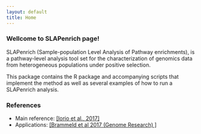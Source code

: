 ```yaml
---
layout: default
title: Home
---
```


### Wellcome to SLAPenrich page!

SLAPenrich (Sample-population Level Analysis of Pathway enrichments), is a pathway-level analysis tool set for the characterization of genomics data from heterogeneous populations under positive selection.

This package contains the R package and accompanying scripts that implement the method as well as several examples of how to run a SLAPenrich analysis.



### References
   * Main reference: [[Iorio et al., 2017]](http://biorxiv.org/content/early/2017/03/27/077701)
   * Applications: [[Brammeld et al 2017 (Genome Research) ]](http://genome.cshlp.org/content/early/2017/03/15/gr.213546.116.abstract?cited-by=yes&legid=genome;gr.213546.116v2)


